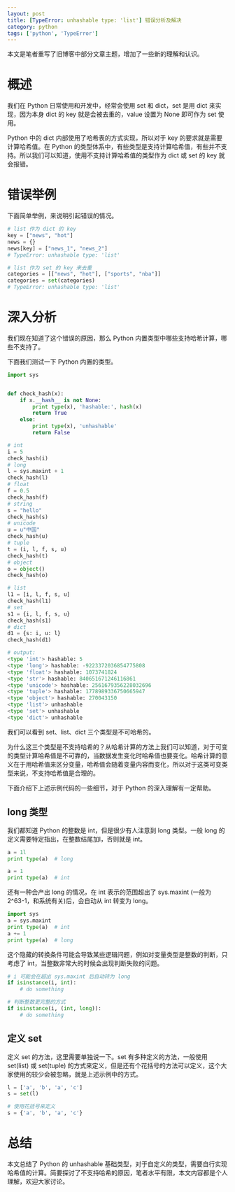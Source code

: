 ```yaml
---
layout: post
title: [TypeError: unhashable type: 'list'] 错误分析及解决
category: python
tags: ['python', 'TypeError']
---
```


本文是笔者重写了旧博客中部分文章主题，增加了一些新的理解和认识。

# 概述

我们在 Python 日常使用和开发中，经常会使用 set 和 dict，set 是用 dict 来实现，因为本身 dict 的 key 就是会被去重的，value 设置为 None 即可作为 set 使用。

Python 中的 dict 内部使用了哈希表的方式实现，所以对于 key 的要求就是需要计算哈希值。在 Python 的类型体系中，有些类型是支持计算哈希值，有些并不支持。所以我们可以知道，使用不支持计算哈希值的类型作为 dict 或 set 的 key 就会报错。

# 错误举例

下面简单举例，来说明引起错误的情况。

```python
# list 作为 dict 的 key
key = ["news", "hot"]
news = {}
news[key] = ["news_1", "news_2"]
# TypeError: unhashable type: 'list'

# list 作为 set 的 key 来去重
categories = [["news", "hot"], ["sports", "nba"]]
categories = set(categories)
# TypeError: unhashable type: 'list'
```

# 深入分析

我们现在知道了这个错误的原因，那么 Python 内置类型中哪些支持哈希计算，哪些不支持了。

下面我们测试一下 Python 内置的类型。

```python
import sys


def check_hash(x):
    if x.__hash__ is not None:
        print type(x), 'hashable:', hash(x)
        return True
    else:
        print type(x), 'unhashable'
        return False

# int
i = 5
check_hash(i)
# long
l = sys.maxint + 1
check_hash(l)
# float
f = 0.5
check_hash(f)
# string
s = "hello"
check_hash(s)
# unicode
u = u"中国"
check_hash(u)
# tuple
t = (i, l, f, s, u)
check_hash(t)
# object
o = object()
check_hash(o)

# list
l1 = [i, l, f, s, u]
check_hash(l1)
# set
s1 = {i, l, f, s, u}
check_hash(s1)
# dict
d1 = {s: i, u: l}
check_hash(d1)

# output:
<type 'int'> hashable: 5
<type 'long'> hashable: -9223372036854775808
<type 'float'> hashable: 1073741824
<type 'str'> hashable: 840651671246116861
<type 'unicode'> hashable: 2561679356228032696
<type 'tuple'> hashable: 1778989336750665947
<type 'object'> hashable: 270043150
<type 'list'> unhashable
<type 'set'> unhashable
<type 'dict'> unhashable
```

我们可以看到 set、list、dict 三个类型是不可哈希的。

为什么这三个类型是不支持哈希的？从哈希计算的方法上我们可以知道，对于可变的类型计算哈希值是不可靠的，当数据发生变化时哈希值也要变化。哈希计算的意义在于用哈希值来区分变量，哈希值会随着变量内容而变化，所以对于这类可变类型来说，不支持哈希值是合理的。

下面介绍下上述示例代码的一些细节，对于 Python 的深入理解有一定帮助。

## long 类型

我们都知道 Python 的整数是 int，但是很少有人注意到 long 类型。一般 long 的定义需要特定指出，在整数结尾加l，否则就是 int。

```python
a = 1l
print type(a)  # long

a = 1
print type(a)  # int
```

还有一种会产出 long 的情况，在 int 表示的范围超出了 sys.maxint (一般为 2^63-1，和系统有关)后，会自动从 int 转变为 long。

```python
import sys
a = sys.maxint
print type(a)  # int
a += 1
print type(a)  # long
```

这个隐藏的转换条件可能会导致某些逻辑问题，例如对变量类型是整数的判断，只考虑了 int，当整数非常大的时候会出现判断失败的问题。

```python
# i 可能会在超出 sys.maxint 后自动转为 long
if isinstance(i, int):
    # do something

# 判断整数更完整的方式
if isinstance(i, (int, long)):
    # do something
```

## 定义 set

定义 set 的方法，这里需要单独说一下。set 有多种定义的方法，一般使用 set(list) 或 set(tuple) 的方式来定义，但是还有个花括号的方法可以定义，这个大家使用的较少会被忽略，就是上述示例中的方式。

```python
l = ['a', 'b', 'a', 'c']
s = set(l)

# 使用花括号来定义
s = {'a', 'b', 'a', 'c'}
```

# 总结

本文总结了 Python 的 unhashable 基础类型，对于自定义的类型，需要自行实现哈希值的计算。简要探讨了不支持哈希的原因，笔者水平有限，本文内容都是个人理解，欢迎大家讨论。